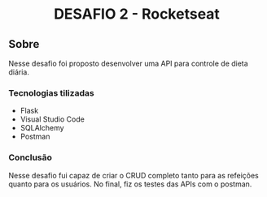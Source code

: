 <h1 align="center"> DESAFIO 2 - Rocketseat</h1>

<h2>Sobre</h2>

<p>Nesse desafio foi proposto desenvolver uma API para controle de dieta diária.</p>

<h3> Tecnologias tilizadas </h3>

<ul>
    <li>Flask</li>
    <li>Visual Studio Code</li>
    <li>SQLAlchemy</li>
    <li>Postman</li>
</ul>

<h3>Conclusão</h3>
<p>Nesse desafio fui capaz de criar o CRUD completo tanto para as refeições quanto para os usuários. No final, fiz os testes das APIs com o postman.




